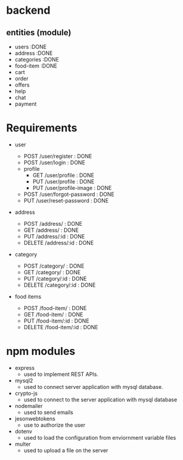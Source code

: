 # backend

## entities (module)

- users             :DONE
- address           :DONE
- categories        :DONE
- food-item         :DONE
- cart              
- order
- offers
- help
- chat
- payment

# Requirements
- user
    - POST /user/register           : DONE
    - POST /user/login              : DONE
    - profile
        - GET /user/profile         : DONE
        - PUT /user/profile         : DONE
        - PUT /user/profile-image   : DONE
    - POST /user/forgot-password    : DONE
    - PUT /user/reset-password      : DONE

- address
    - POST /address/        : DONE
    - GET /address/         : DONE
    - PUT /address/:id      : DONE
    - DELETE /address/:id   : DONE

- category
    - POST /category/           : DONE
    - GET /category/            : DONE
    - PUT /category/:id         : DONE
    - DELETE /category/:id      : DONE

- food items
    - POST /food-item/               : DONE
    - GET /food-item/                : DONE
    - PUT /food-item/:id             : DONE
    - DELETE /food-item/:id          : DONE

# npm modules
- express
    - used to implement REST APIs.
- mysql2
    - used to connect server application with mysql database.
- crypto-js
    - used to connect to the server application with mysql database 
- nodemailer
    - used to send emails
- jesonwebtokens
    - use to authorize the user
- dotenv
    - used to load the configuration from enviornment variable files
- multer
    - used to upload a file on the server